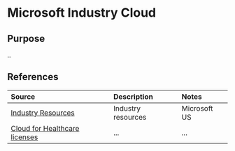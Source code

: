 
# Microsoft Industry Cloud

## Purpose

..

## References


Source | Description | Notes
:----- | :-----  | :-----
[Industry Resources](https://microsoft.github.io/PartnerResources/industry/)| Industry resources| Microsoft US
[Cloud for Healthcare licenses](https://experience.dynamics.com/requestlicense/)|...|...